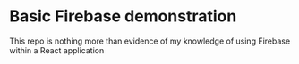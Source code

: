 # Basic Firebase demonstration

This repo is nothing more than evidence of my knowledge of using Firebase within a React application